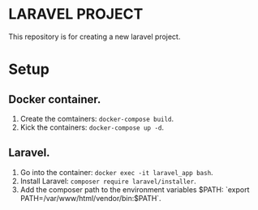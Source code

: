 # LARAVEL PROJECT
This repository is for creating a new laravel project.

# Setup
## Docker container.
1. Create the comtainers: `docker-compose build`.
2. Kick the containers: `docker-compose up -d`.

## Laravel.
1. Go into the container: `docker exec -it laravel_app bash`.
2. Install Laravel: `composer require laravel/installer`.
3. Add the composer path to the environment variables $PATH: `export PATH=/var/www/html/vendor/bin:$PATH`.
